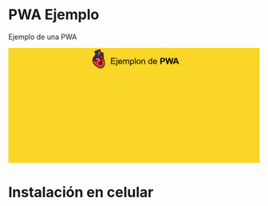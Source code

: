 # PWA Ejemplo
Ejemplo de una PWA

![Pagina principal](/images/pagina_principal.png)

# Instalación en celular


